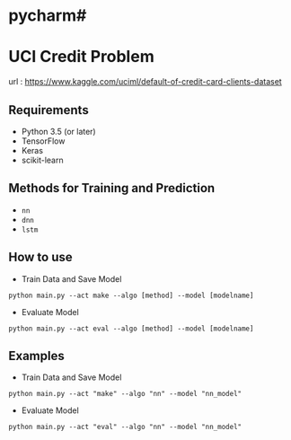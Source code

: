 # pycharm#
# UCI Credit Problem
url : https://www.kaggle.com/uciml/default-of-credit-card-clients-dataset
## Requirements
* Python 3.5 (or later)
* TensorFlow
* Keras
* scikit-learn
## Methods for Training and Prediction
* ```nn```
* ```dnn```
* ```lstm```
## How to use
* Train Data and Save Model
```shell
python main.py --act make --algo [method] --model [modelname]
```
* Evaluate Model
```shell
python main.py --act eval --algo [method] --model [modelname]
```
## Examples
* Train Data and Save Model
```shell
python main.py --act "make" --algo "nn" --model "nn_model"
```
* Evaluate Model
```shell
python main.py --act "eval" --algo "nn" --model "nn_model"
